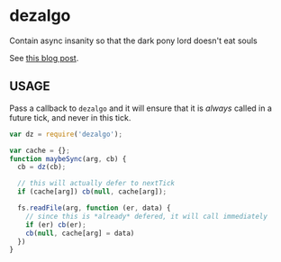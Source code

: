 # dezalgo

Contain async insanity so that the dark pony lord doesn't eat souls

See [this blog
post](http://blog.izs.me/post/59142742143/designing-apis-for-asynchrony).

## USAGE

Pass a callback to `dezalgo` and it will ensure that it is *always*
called in a future tick, and never in this tick.

```javascript
var dz = require('dezalgo');

var cache = {};
function maybeSync(arg, cb) {
  cb = dz(cb);

  // this will actually defer to nextTick
  if (cache[arg]) cb(null, cache[arg]);

  fs.readFile(arg, function (er, data) {
    // since this is *already* defered, it will call immediately
    if (er) cb(er);
    cb(null, cache[arg] = data)
  })
}
```

